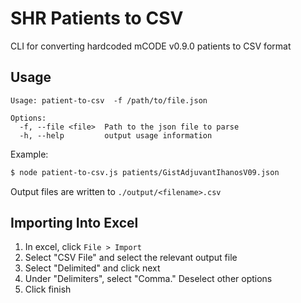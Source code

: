 # SHR Patients to CSV

CLI for converting hardcoded mCODE v0.9.0 patients to CSV format

## Usage

```
Usage: patient-to-csv  -f /path/to/file.json

Options:
  -f, --file <file>  Path to the json file to parse
  -h, --help         output usage information
```

Example:

```bash
$ node patient-to-csv.js patients/GistAdjuvantIhanosV09.json
```

Output files are written to `./output/<filename>.csv`


## Importing Into Excel

1) In excel, click `File > Import`
2) Select "CSV File" and select the relevant output file
3) Select "Delimited" and click next
4) Under "Delimiters", select "Comma." Deselect other options
5) Click finish